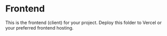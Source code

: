 # Frontend

This is the frontend (client) for your project. Deploy this folder to Vercel or your preferred frontend hosting.
